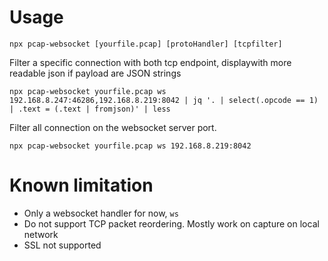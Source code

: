# Usage

`npx pcap-websocket [yourfile.pcap] [protoHandler] [tcpfilter]`

Filter a specific connection with both tcp endpoint, displaywith more readable json if payload are JSON strings

`npx pcap-websocket yourfile.pcap ws 192.168.8.247:46286,192.168.8.219:8042 | jq '. | select(.opcode == 1) | .text = (.text | fromjson)' | less`

Filter all connection on the websocket server port.

`npx pcap-websocket yourfile.pcap ws 192.168.8.219:8042`

# Known limitation
- Only a websocket handler for now, `ws`
- Do not support TCP packet reordering. Mostly work on capture on local network
- SSL not supported
